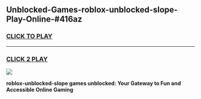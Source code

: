
## Unblocked-Games-roblox-unblocked-slope-Play-Online-#416az
<h3>
<a href="https://premium.freeplayer.one?title=roblox-unblocked-slope&ref=24F">CLICK TO PLAY</a></h3>
<hr>

<h3>
<a href="https://premium.freeplayer.one?title=roblox-unblocked-slope&ref=24F">CLICK 2 PLAY</a>
  
</h3>

<a href="https://premium.freeplayer.one?title=roblox-unblocked-slope&ref=24F/"><img src="https://clearcache.store/games.png"></a>


**roblox-unblocked-slope games unblocked: Your Gateway to Fun and Accessible Online Gaming**
